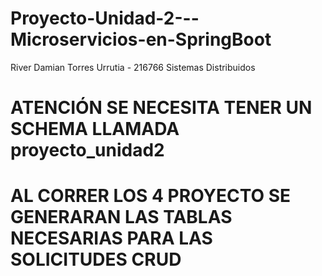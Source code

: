 # Proyecto-Unidad-2---Microservicios-en-SpringBoot
 River Damian Torres Urrutia - 216766 Sistemas Distribuidos

# ATENCIÓN SE NECESITA TENER UN SCHEMA LLAMADA proyecto_unidad2
# AL CORRER LOS 4 PROYECTO SE GENERARAN LAS TABLAS NECESARIAS PARA LAS SOLICITUDES CRUD
